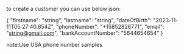 to create a customer you can use below json:

{
  "firstname": "string",
  "lastname": "string",
  "dateOfBirth": "2023-11-11T05:27:40.854Z",
  "phoneNumber": "+15852826771",
  "email": "string@gmail.com",
  "bankAccountNumber": "5644654654"
}


note:Use USA phone number samples
